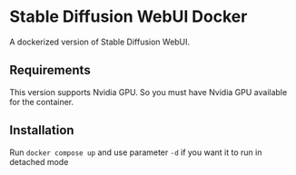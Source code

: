 # Stable Diffusion WebUI Docker

A dockerized version of Stable Diffusion WebUI.

## Requirements
This version supports Nvidia GPU. So you must have Nvidia GPU available for the container.

## Installation

Run `docker compose up` and use parameter `-d` if you want it to run in detached mode